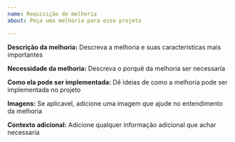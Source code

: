 ```yaml
---
name: Requisição de melhoria
about: Peça uma melhoria para esse projeto

---
```


**Descrição da melhoria:**
Descreva a melhoria e suas caracteristicas mais importantes

**Necessidade da melhoria:**
Descreva o porquê da melhoria ser necessaria

**Como ela pode ser implementada:**
Dê ideias de como a melhoria pode ser implementada no projeto

**Imagens:**
Se aplicavel, adicione uma imagem que ajude no entendimento da melhoria

**Contexto adicional:**
Adicione qualquer informação adicional que achar necessaria
